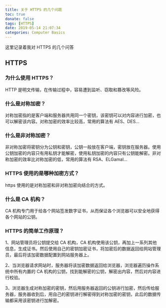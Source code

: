 ```yaml
---
title: 关于 HTTPS 的几个问题
toc: true
donate: false
tags: [HTTPS]
date: 2019-05-14 21:07:34
categories: Computer Basics
---
```


这里记录着我对 HTTPS 的几个问答

<!-- more -->

## HTTPS 

### 为什么使用 HTTPS？

HTTP 是明文传输，在传输过程中，容易遭到监听、窃取和篡改等风险。

### 什么是对称加密？

对称加密指的是客户端和服务器共用同一个密钥，该密钥可以对内容进行加密，也可以解密该内容。对称加密的效率比较高，常用的算法有 AES、DES...

### 什么是非对称加密？

非对称加密将密钥分为公钥和密钥，公钥一般放在客户端，密钥放在服务器。使用公钥加密的内容只有用私钥才能解密，使用私钥加密的内容只有公钥能解密。非对称加密的效率比对称加密的低，常用的算法有 RSA、ELGamal...

### HTTPS 使用的是哪种加密方式？

https 使用的是对称加密和非对称加密向结合的方式。

### 什么是 CA 机构？

CA 机构专门用于给各个网站签发数字证书，从而保证各个浏览器可以安全地获得各个网站的公钥。

### HTTPS 的简单工作原理？

1、网站管理员将公钥提交给 CA 机构，CA 机构使用该公钥，再加上一系列其他信息，生成证书。然后使用自己的密钥加密证书，将加密后的数据返回给网站管理员，最后将该加密数据配置到网站服务器上。

2、当浏览器请求网站时，服务器将该加密数据返回给浏览器，浏览器遍历操作系统中所有内置的 CA 机构的公钥，找到能解密的公钥，解密出内容，然后对内容进行校验。

3、浏览器生成对称加密的密钥，然后用服务器返回的公钥进行加密，然后传给服务器，服务器收到后，用自己的密钥进行解密得到对称加密的密钥，此后的数据传输都采用该密钥进行加解密。
